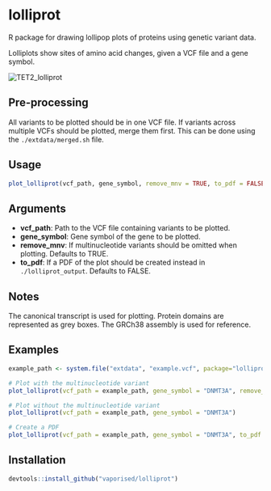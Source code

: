 # lolliprot
R package for drawing lollipop plots of proteins using genetic variant data.

Lolliplots show sites of amino acid changes, given a VCF file and a gene symbol.

![TET2_lolliprot](https://github.com/vaporised/lolliprot/assets/86297267/af1e827d-56c6-433b-a149-f8f34e1fb432)

## Pre-processing
All variants to be plotted should be in one VCF file. If variants across multiple VCFs should be plotted, merge them first. This can be done using the `./extdata/merged.sh` file.

## Usage
```R
plot_lolliprot(vcf_path, gene_symbol, remove_mnv = TRUE, to_pdf = FALSE)
```

## Arguments
- **vcf_path**: Path to the VCF file containing variants to be plotted.
- **gene_symbol**: Gene symbol of the gene to be plotted.
- **remove_mnv**: If multinucleotide variants should be omitted when plotting. Defaults to TRUE.
- **to_pdf**: If a PDF of the plot should be created instead in `./lolliprot_output`. Defaults to FALSE.

## Notes
The canonical transcript is used for plotting. Protein domains are represented as grey boxes. The GRCh38 assembly is used for reference.

## Examples
```R
example_path <- system.file("extdata", "example.vcf", package="lolliprot")

# Plot with the multinucleotide variant
plot_lolliprot(vcf_path = example_path, gene_symbol = "DNMT3A", remove_mnv = FALSE)

# Plot without the multinucleotide variant
plot_lolliprot(vcf_path = example_path, gene_symbol = "DNMT3A")

# Create a PDF
plot_lolliprot(vcf_path = example_path, gene_symbol = "DNMT3A", to_pdf = TRUE)
```
## Installation
```R
devtools::install_github("vaporised/lolliprot")
